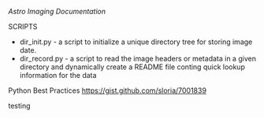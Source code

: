 *Astro Imaging Documentation*

SCRIPTS
* dir_init.py - a script to initialize a unique directory tree for storing image date.
* dir_record.py - a script to read the image headers or metadata in a given directory and dynamically create a README file conting quick lookup information for the data

Python Best Practices
https://gist.github.com/sloria/7001839

testing